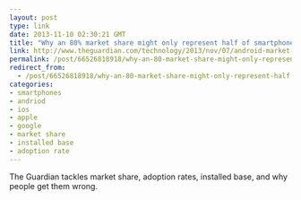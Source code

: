 ```yaml
---
layout: post
type: link
date: 2013-11-10 02:30:21 GMT
title: "Why an 80% market share might only represent half of smartphone users"
link: http://www.theguardian.com/technology/2013/nov/07/android-market-share-smartphone-users-google-apple
permalink: /post/66526818918/why-an-80-market-share-might-only-represent-half
redirect_from: 
  - /post/66526818918/why-an-80-market-share-might-only-represent-half
categories:
- smartphones
- andriod
- ios
- apple
- google
- market share
- installed base
- adoption rate
---
```

<p>The Guardian tackles market share, adoption rates, installed base, and why people get them wrong.</p>